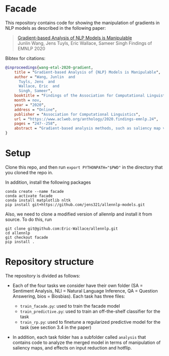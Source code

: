 # Facade

This repository contains code for showing the manipulation of gradients in NLP models as described in the following paper:

> [Gradient-based Analysis of NLP Models is Manipulable](https://arxiv.org/pdf/2010.05419.pdf)  
> Junlin Wang, Jens Tuyls, Eric Wallace, Sameer Singh Findings of EMNLP 2020

Bibtex for citations:

```bibtex
@inproceedings{wang-etal-2020-gradient,
    title = "Gradient-based Analysis of {NLP} Models is Manipulable",
    author = "Wang, Junlin  and
      Tuyls, Jens  and
      Wallace, Eric  and
      Singh, Sameer",
    booktitle = "Findings of the Association for Computational Linguistics: EMNLP 2020",
    month = nov,
    year = "2020",
    address = "Online",
    publisher = "Association for Computational Linguistics",
    url = "https://www.aclweb.org/anthology/2020.findings-emnlp.24",
    pages = "247--258",
    abstract = "Gradient-based analysis methods, such as saliency map visualizations and adversarial input perturbations, have found widespread use in interpreting neural NLP models due to their simplicity, flexibility, and most importantly, the fact that they directly reflect the model internals. In this paper, however, we demonstrate that the gradients of a model are easily manipulable, and thus bring into question the reliability of gradient-based analyses. In particular, we merge the layers of a target model with a Facade Model that overwhelms the gradients without affecting the predictions. This Facade Model can be trained to have gradients that are misleading and irrelevant to the task, such as focusing only on the stop words in the input. On a variety of NLP tasks (sentiment analysis, NLI, and QA), we show that the merged model effectively fools different analysis tools: saliency maps differ significantly from the original model{'}s, input reduction keeps more irrelevant input tokens, and adversarial perturbations identify unimportant tokens as being highly important.",
}
```

# Setup

Clone this repo, and then run `export PYTHONPATH="$PWD"` in the directory that you cloned the repo in.

In addition, install the following packages

```
conda create --name facade
conda activate facade
conda install matplotlib nltk
pip install git+https://github.com/jens321/allennlp-models.git
```

Also, we need to clone a modified version of allennlp and install it from source. To do this, run

```
git clone git@github.com:Eric-Wallace/allennlp.git
cd allennlp
git checkout facade
pip install .
```

# Repository structure

The repository is divided as follows:

- Each of the four tasks we consider have their own folder (SA = Sentiment Analysis, NLI = Natural Language Inference, QA = Question Answering, bios = Biosbias). Each task has three files:

  - `train_facade.py`: used to train the facade model
  - `train_predictive.py`: used to train an off-the-shelf classifier for the task
  - `train_rp.py`: used to finetune a regularized predictive model for the task (see section 3.4 in the paper)

- In addition, each task folder has a subfolder called `analysis` that contains code to analyze the merged model in terms of manipulation of saliency maps, and effects on input reduction and hotflip.
